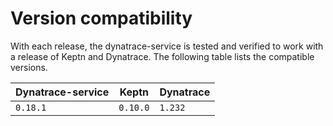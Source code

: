 # Version compatibility

With each release, the dynatrace-service is tested and verified to work with a release of Keptn and Dynatrace. The following table lists the compatible versions.

| Dynatrace-service | Keptn | Dynatrace |
|---|---|---|
| `0.18.1` | `0.10.0` | `1.232` |


